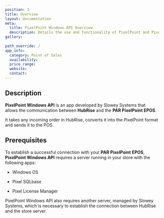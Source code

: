 ```yaml
---
position: 1
title: Overview
layout: documentation
meta:
  title: PixelPoint Windows API Overview
  description: Details the use and functionality of PixelPoint and PixelPoint Bridge to manage online and retail stores.
gallery:
  
path_override: /
app_info:
  category: Point of Sales
  availability: 
  price_range: 
  website:
  contact:
---
```


## Description

**PixelPoint Windows API** is an app developed by Slowey Systems that allows the communication between **HubRise** and the **PAR PixelPoint EPOS**. 

It takes any incoming order in HubRise, converts it into the PixelPoint format and sends it to the POS. 

## Prerequisites

To establish a successful connection with your **PAR PixelPoint EPOS**, **PixelPoint Windows API** requires a server running in your store with the following apps:

* Windows OS

* Pixel SQLbase

* Pixel License Manager

PixelPoint Windows API also requires another server, managed by Slowey Systems, which is necessary to establish the connection between HubRise and the store server. 
